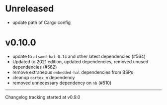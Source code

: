 # Unreleased

- update path of Cargo config

# v0.10.0

- update to `atsamd-hal-0.14` and other latest dependencies (#564)
- Updated to 2021 edition, updated dependencies, removed unused dependencies (#562)
- remove extraneous `embedded-hal` dependencies from BSPs
- cleanup `cortex_m` dependency
- removed unnecessary dependency on `nb` (#510)

---

Changelog tracking started at v0.9.0
